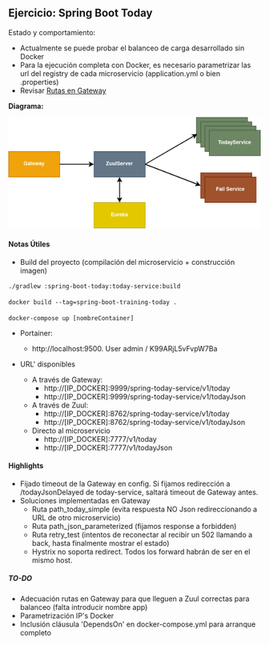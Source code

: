 
## Ejercicio: Spring Boot Today

Estado y comportamiento:
+ Actualmente se puede probar el balanceo de carga desarrollado sin Docker
+ Para la ejecución completa con Docker, es necesario parametrizar las url del registry de cada microservicio 
(application.yml o bien .properties)
+ Revisar [Rutas en Gateway](gateway/src/main/resources/application.yml)



<b>Diagrama:</b>

![Diagrama](img/diagram.png)

#### Notas Útiles

+ Build del proyecto (compilación del microservicio + construcción imagen)

```
./gradlew :spring-boot-today:today-service:build

docker build --tag=spring-boot-training-today .

docker-compose up [nombreContainer]
```

+ Portainer:
    - http:<nolink>//localhost:9500. User admin / K99ARjL5vFvpW7Ba

+ URL' disponibles

    - A través de Gateway:
        - http://[IP_DOCKER]:9999/spring-today-service/v1/today
        - http://[IP_DOCKER]:9999/spring-today-service/v1/todayJson    
    - A través de Zuul: 
        - http://[IP_DOCKER]:8762/spring-today-service/v1/today
        - http://[IP_DOCKER]:8762/spring-today-service/v1/todayJson
    - Directo al microservicio
        - http://[IP_DOCKER]:7777/v1/today
        - http://[IP_DOCKER]:7777/v1/todayJson
    
    
#### Highlights

+ Fijado timeout de la Gateway en config. Si fijamos redirección a /todayJsonDelayed de today-service, saltará timeout de Gateway antes.
+ Soluciones implementadas en Gateway
    - Ruta path_today_simple (evita respuesta NO Json redireccionando a URL de otro microservicio)
    - Ruta path_json_parameterized (fijamos response a forbidden)
    - Ruta retry_test (intentos de reconectar al recibir un 502 llamando a back, hasta finalmente mostrar el estado)
    - Hystrix no soporta redirect. Todos los forward habrán de ser en el mismo host.
    

##### TO-DO 

+ Adecuación rutas en Gateway para que lleguen a Zuul correctas para balanceo (falta introducir nombre app)
+ Parametrización IP's Docker 
+ Inclusión cláusula 'DependsOn' en docker-compose.yml para arranque completo 